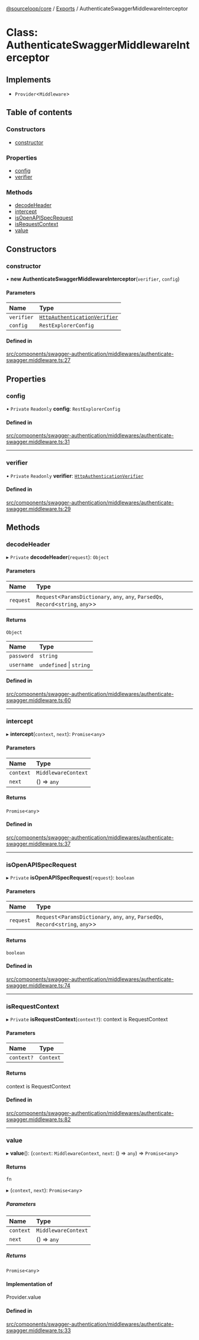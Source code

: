 [@sourceloop/core](../README.md) / [Exports](../modules.md) / AuthenticateSwaggerMiddlewareInterceptor

# Class: AuthenticateSwaggerMiddlewareInterceptor

## Implements

- `Provider`<`Middleware`\>

## Table of contents

### Constructors

- [constructor](AuthenticateSwaggerMiddlewareInterceptor.md#constructor)

### Properties

- [config](AuthenticateSwaggerMiddlewareInterceptor.md#config)
- [verifier](AuthenticateSwaggerMiddlewareInterceptor.md#verifier)

### Methods

- [decodeHeader](AuthenticateSwaggerMiddlewareInterceptor.md#decodeheader)
- [intercept](AuthenticateSwaggerMiddlewareInterceptor.md#intercept)
- [isOpenAPISpecRequest](AuthenticateSwaggerMiddlewareInterceptor.md#isopenapispecrequest)
- [isRequestContext](AuthenticateSwaggerMiddlewareInterceptor.md#isrequestcontext)
- [value](AuthenticateSwaggerMiddlewareInterceptor.md#value)

## Constructors

### constructor

• **new AuthenticateSwaggerMiddlewareInterceptor**(`verifier`, `config`)

#### Parameters

| Name | Type |
| :------ | :------ |
| `verifier` | [`HttpAuthenticationVerifier`](../modules.md#httpauthenticationverifier) |
| `config` | `RestExplorerConfig` |

#### Defined in

[src/components/swagger-authentication/middlewares/authenticate-swagger.middleware.ts:27](https://github.com/sourcefuse/loopback4-microservice-catalog/blob/a84fe677/packages/core/src/components/swagger-authentication/middlewares/authenticate-swagger.middleware.ts#L27)

## Properties

### config

• `Private` `Readonly` **config**: `RestExplorerConfig`

#### Defined in

[src/components/swagger-authentication/middlewares/authenticate-swagger.middleware.ts:31](https://github.com/sourcefuse/loopback4-microservice-catalog/blob/a84fe677/packages/core/src/components/swagger-authentication/middlewares/authenticate-swagger.middleware.ts#L31)

___

### verifier

• `Private` `Readonly` **verifier**: [`HttpAuthenticationVerifier`](../modules.md#httpauthenticationverifier)

#### Defined in

[src/components/swagger-authentication/middlewares/authenticate-swagger.middleware.ts:29](https://github.com/sourcefuse/loopback4-microservice-catalog/blob/a84fe677/packages/core/src/components/swagger-authentication/middlewares/authenticate-swagger.middleware.ts#L29)

## Methods

### decodeHeader

▸ `Private` **decodeHeader**(`request`): `Object`

#### Parameters

| Name | Type |
| :------ | :------ |
| `request` | `Request`<`ParamsDictionary`, `any`, `any`, `ParsedQs`, `Record`<`string`, `any`\>\> |

#### Returns

`Object`

| Name | Type |
| :------ | :------ |
| `password` | `string` |
| `username` | `undefined` \| `string` |

#### Defined in

[src/components/swagger-authentication/middlewares/authenticate-swagger.middleware.ts:60](https://github.com/sourcefuse/loopback4-microservice-catalog/blob/a84fe677/packages/core/src/components/swagger-authentication/middlewares/authenticate-swagger.middleware.ts#L60)

___

### intercept

▸ **intercept**(`context`, `next`): `Promise`<`any`\>

#### Parameters

| Name | Type |
| :------ | :------ |
| `context` | `MiddlewareContext` |
| `next` | () => `any` |

#### Returns

`Promise`<`any`\>

#### Defined in

[src/components/swagger-authentication/middlewares/authenticate-swagger.middleware.ts:37](https://github.com/sourcefuse/loopback4-microservice-catalog/blob/a84fe677/packages/core/src/components/swagger-authentication/middlewares/authenticate-swagger.middleware.ts#L37)

___

### isOpenAPISpecRequest

▸ `Private` **isOpenAPISpecRequest**(`request`): `boolean`

#### Parameters

| Name | Type |
| :------ | :------ |
| `request` | `Request`<`ParamsDictionary`, `any`, `any`, `ParsedQs`, `Record`<`string`, `any`\>\> |

#### Returns

`boolean`

#### Defined in

[src/components/swagger-authentication/middlewares/authenticate-swagger.middleware.ts:74](https://github.com/sourcefuse/loopback4-microservice-catalog/blob/a84fe677/packages/core/src/components/swagger-authentication/middlewares/authenticate-swagger.middleware.ts#L74)

___

### isRequestContext

▸ `Private` **isRequestContext**(`context?`): context is RequestContext

#### Parameters

| Name | Type |
| :------ | :------ |
| `context?` | `Context` |

#### Returns

context is RequestContext

#### Defined in

[src/components/swagger-authentication/middlewares/authenticate-swagger.middleware.ts:82](https://github.com/sourcefuse/loopback4-microservice-catalog/blob/a84fe677/packages/core/src/components/swagger-authentication/middlewares/authenticate-swagger.middleware.ts#L82)

___

### value

▸ **value**(): (`context`: `MiddlewareContext`, `next`: () => `any`) => `Promise`<`any`\>

#### Returns

`fn`

▸ (`context`, `next`): `Promise`<`any`\>

##### Parameters

| Name | Type |
| :------ | :------ |
| `context` | `MiddlewareContext` |
| `next` | () => `any` |

##### Returns

`Promise`<`any`\>

#### Implementation of

Provider.value

#### Defined in

[src/components/swagger-authentication/middlewares/authenticate-swagger.middleware.ts:33](https://github.com/sourcefuse/loopback4-microservice-catalog/blob/a84fe677/packages/core/src/components/swagger-authentication/middlewares/authenticate-swagger.middleware.ts#L33)
